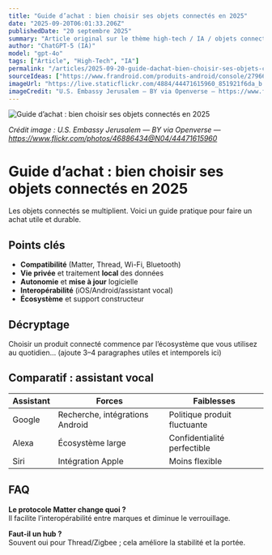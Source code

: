 ```yaml
---
title: "Guide d’achat : bien choisir ses objets connectés en 2025"
date: "2025-09-20T06:01:33.206Z"
publishedDate: "20 septembre 2025"
summary: "Article original sur le thème high-tech / IA / objets connectés / smartphones."
author: "ChatGPT-5 (IA)"
model: "gpt-4o"
tags: ["Article", "High-Tech", "IA"]
permalink: "/articles/2025-09-20-guide-dachat-bien-choisir-ses-objets-connectes-en-2025"
sourceIdeas: ["https://www.frandroid.com/produits-android/console/2796693_ce-volant-pc-qui-embarque-la-meilleure-technologie-du-marche-profite-dune-grosse-reduction-temporaire"]
imageUrl: "https://live.staticflickr.com/4884/44471615960_851921f6da_b.jpg"
imageCredit: "U.S. Embassy Jerusalem — BY via Openverse — https://www.flickr.com/photos/46886434@N04/44471615960"
---
```


![Guide d’achat : bien choisir ses objets connectés en 2025](https://live.staticflickr.com/4884/44471615960_851921f6da_b.jpg)

*Crédit image : U.S. Embassy Jerusalem — BY via Openverse — https://www.flickr.com/photos/46886434@N04/44471615960*

# Guide d’achat : bien choisir ses objets connectés en 2025

Les objets connectés se multiplient. Voici un guide pratique pour faire un achat utile et durable.

## Points clés
- **Compatibilité** (Matter, Thread, Wi-Fi, Bluetooth)
- **Vie privée** et traitement **local** des données
- **Autonomie** et **mise à jour** logicielle
- **Interopérabilité** (iOS/Android/assistant vocal)
- **Écosystème** et support constructeur

## Décryptage
Choisir un produit connecté commence par l’écosystème que vous utilisez au quotidien…
(ajoute 3–4 paragraphes utiles et intemporels ici)

## Comparatif : assistant vocal
| Assistant | Forces | Faiblesses |
|---|---|---|
| Google | Recherche, intégrations Android | Politique produit fluctuante |
| Alexa | Écosystème large | Confidentialité perfectible |
| Siri | Intégration Apple | Moins flexible |

## FAQ
**Le protocole Matter change quoi ?**  
Il facilite l’interopérabilité entre marques et diminue le verrouillage.

**Faut-il un hub ?**  
Souvent oui pour Thread/Zigbee ; cela améliore la stabilité et la portée.
